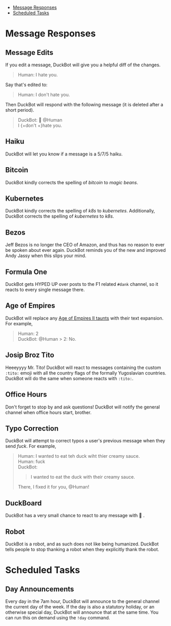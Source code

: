 - [Message Responses](#message-responses)
- [Scheduled Tasks](#scheduled-tasks)

# Message Responses

## Message Edits

If you edit a message, DuckBot will give you a helpful diff of the changes.

> Human: I hate you.

Say that's edited to:

> Human: I don't hate you.

Then DuckBot will respond with the following message (it is deleted after a short period).

> DuckBot: :eyes: @Human\
> I {+don't +}hate you.

## Haiku

DuckBot will let you know if a message is a 5/7/5 haiku.

## Bitcoin

DuckBot kindly corrects the spelling of _bitcoin_ to _magic beans_.

## Kubernetes

DuckBot kindly corrects the spelling of _k8s_ to _kubernetes_. Additionally, DuckBot corrects the spelling of _kubernetes_ to _k8s_.

## Bezos

Jeff Bezos is no longer the CEO of Amazon, and thus has no reason to ever be spoken about ever again. DuckBot reminds you of the new and improved Andy Jassy when this slips your mind.

## Formula One

DuckBot gets HYPED UP over posts to the F1 related `#dank` channel, so it reacts to every single message there.

## Age of Empires

DuckBot will replace any [Age of Empires II taunts](https://ageofempires.fandom.com/wiki/Taunts#Full_list_of_taunts) with their text expansion. For example,

> Human: 2\
> DuckBot: @Human > 2: No.

## Josip Broz Tito

Heeeyyyy Mr. Tito! DuckBot will react to messages containing the custom `:tito:` emoji with all the country flags of the formally Yugoslavian countries. DuckBot will do the same when someone reacts with `:tito:`.

## Office Hours

Don't forget to stop by and ask questions! DuckBot will notify the general channel when office hours start, brother.

## Typo Correction

DuckBot will attempt to correct typos a user's previous message when they send _fuck_. For example,

> Human: I wanted to eat teh duck wiht thier creamy sauce.\
> Human: fuck\
> DuckBot:
>
> > I wanted to eat the duck with their creamy sauce.
>
> There, I fixed it for you, @Human!

## DuckBoard

DuckBot has a very small chance to react to any message with 🦆 .

## Robot

DuckBot is a robot, and as such does not like being humanized. DuckBot tells people to stop thanking a robot when they explicitly thank the robot.

# Scheduled Tasks

## Day Announcements

Every day in the 7am hour, DuckBot will announce to the general channel the current day of the week. If the day is also a statutory holiday, or an otherwise special day, DuckBot will announce that at the same time. You can run this on demand using the `!day` command.
